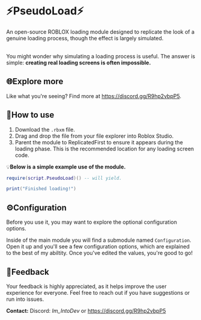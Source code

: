 # ⚡PseudoLoad⚡
An open-source ROBLOX loading module designed to replicate the look of a genuine loading process, though the effect is largely simulated.
<br><br/>

You might wonder why simulating a loading process is useful.
The answer is simple: **creating real loading screens is often impossible.**

## 🌐Explore more
Like what you're seeing? Find more at https://discord.gg/R9hp2vbpP5.

## 🚀How to use
1. Download the `.rbxm` file.
2. Drag and drop the file from your file explorer into Roblox Studio.
3. Parent the module to ReplicatedFirst to ensure it appears during the loading phase. This is the recommended location for any loading screen code.

💡**Below is a simple example use of the module.**
```lua
require(script.PseudoLoad)() -- will yield.

print("Finished loading!")
```

## ⚙️Configuration
Before you use it, you may want to explore the optional configuration options.

Inside of the main module you will find a submodule named `Configuration`.
Open it up and you'll see a few configuration options, which are explained to the best of my abiltity.
Once you've edited the values, you're good to go!

## 💬Feedback
Your feedback is highly appreciated, as it helps improve the user experience for everyone. Feel free to reach out if you have suggestions or run into issues.

**Contact:** Discord: *Im_IntoDev* or https://discord.gg/R9hp2vbpP5
